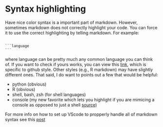 # Syntax highlighting

Have nice color syntax is a important part of markdown. However, sometimes markdown does not correctly highlight your code. You can force it to use the correct highlighting by telling markdown. For example:

````

```language
```

````

where language can be pretty much any common language you can think of. If you want to check if yours works, you can view this [link](https://github.com/github/linguist/blob/master/lib/linguist/languages.yml), which is specific to github style. Other styles (e.g., R markdown) may have slightly different ones. That said, I do want to points out a few that would be helpful:

- python (obvious)
- R (obvious)
- shell, bash, zsh (for shell languages)
- console (my new favorite which lets you highlight if you are mimicing a console as opposed to just a shell [source](https://stackoverflow.com/a/49004070))

For more info on how to set up VScode to propperly handle all of markdown syntax see this [post](https://www.markdownguide.org/tools/vscode/)
